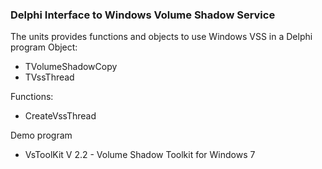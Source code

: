### Delphi Interface to Windows Volume Shadow Service

The units provides functions and objects to use Windows VSS in a Delphi program
Object:
- TVolumeShadowCopy
- TVssThread

Functions:
- CreateVssThread

Demo program
- VsToolKit V 2.2 - Volume Shadow Toolkit for Windows 7

